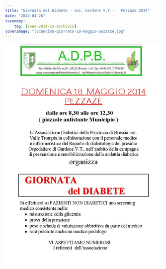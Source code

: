 ```yaml
---
title: "Giornata del Diabete - sez. Gardone V.T -   Pezzaze 2014"
date: "2014-04-26"
taxonomy: 
    tag: [anno-2014-in-archivio]
coverImage: "locandina-giornata-18-maggio-pezzaze.jpg"
---
```


![](images/locandina-giornata-18-maggio-pezzaze.jpg)
